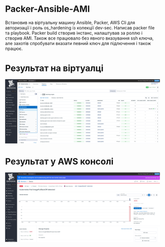 # Packer-Ansible-AMI

Встановив на віртуальну машину Ansible, Packer, AWS Cli для авторизації і роль os_hardening із колекції dev-sec. Написав packer file та playbook. Packer build створив інстанс, налаштував за роллю і створив AMI. Також все працювало без явного вказування ssh ключа, але захотів спробувати вказати певний ключ для підлючення і також працює.

# Результат на віртуалці
![Virtual machine](images/1.png)

# Результат у AWS консолі
![AWS](images/2.png)
